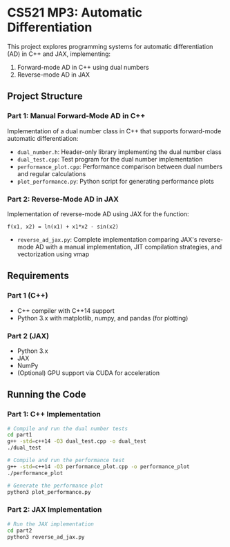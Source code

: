 # CS521 MP3: Automatic Differentiation

This project explores programming systems for automatic differentiation (AD) in C++ and JAX, implementing:

1. Forward-mode AD in C++ using dual numbers
2. Reverse-mode AD in JAX

## Project Structure

### Part 1: Manual Forward-Mode AD in C++

Implementation of a dual number class in C++ that supports forward-mode automatic differentiation:

- `dual_number.h`: Header-only library implementing the dual number class
- `dual_test.cpp`: Test program for the dual number implementation
- `performance_plot.cpp`: Performance comparison between dual numbers and regular calculations
- `plot_performance.py`: Python script for generating performance plots

### Part 2: Reverse-Mode AD in JAX

Implementation of reverse-mode AD using JAX for the function:
```
f(x1, x2) = ln(x1) + x1*x2 - sin(x2)
```

- `reverse_ad_jax.py`: Complete implementation comparing JAX's reverse-mode AD with a manual implementation, JIT compilation strategies, and vectorization using vmap

## Requirements

### Part 1 (C++)
- C++ compiler with C++14 support
- Python 3.x with matplotlib, numpy, and pandas (for plotting)

### Part 2 (JAX)
- Python 3.x
- JAX
- NumPy
- (Optional) GPU support via CUDA for acceleration

## Running the Code

### Part 1: C++ Implementation

```bash
# Compile and run the dual number tests
cd part1
g++ -std=c++14 -O3 dual_test.cpp -o dual_test
./dual_test

# Compile and run the performance test
g++ -std=c++14 -O3 performance_plot.cpp -o performance_plot
./performance_plot

# Generate the performance plot
python3 plot_performance.py
```

### Part 2: JAX Implementation

```bash
# Run the JAX implementation
cd part2
python3 reverse_ad_jax.py
``` 